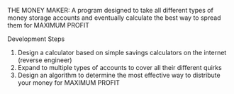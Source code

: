 THE MONEY MAKER:
A program designed to take all different types of money storage accounts and eventually calculate the best way to spread them for MAXIMUM PROFIT

Development Steps
1. Design a calculator based on simple savings calculators on the internet (reverse engineer)
2. Expand to multiple types of accounts to cover all their different quirks
3. Design an algorithm to determine the most effective way to distribute your money for MAXIMUM PROFIT
